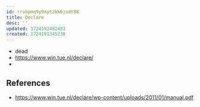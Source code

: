 ```yaml
---
id: rrvbpmq9y9myt2kk6jodt98
title: Declare
desc: ''
updated: 1724192482403
created: 1724191345238
---
```


- dead
- https://www.win.tue.nl/declare/
- 
## References

- https://www.win.tue.nl/declare/wp-content/uploads/2011/01/manual.pdf